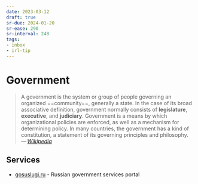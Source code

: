 ```yaml
---
date: 2023-03-12
draft: true
sr-due: 2024-01-20
sr-ease: 290
sr-interval: 248
tags:
- inbox
- irl-tip
---
```


# Government

> A government is the system or group of people governing an organized
> ==community==, generally a state. In the case of its broad associative
> definition, government normally consists of **legislature**, **executive**,
> and **judiciary**. Government is a means by which organizational policies are
> enforced, as well as a mechanism for determining policy. In many countries,
> the government has a kind of constitution, a statement of its governing
> principles and philosophy.\
> — <cite>[Wikipedia](https://en.wikipedia.org/wiki/Government)</cite>

## Services

- [gosuslugi.ru](https://www.gosuslugi.ru/) - Russian government services portal